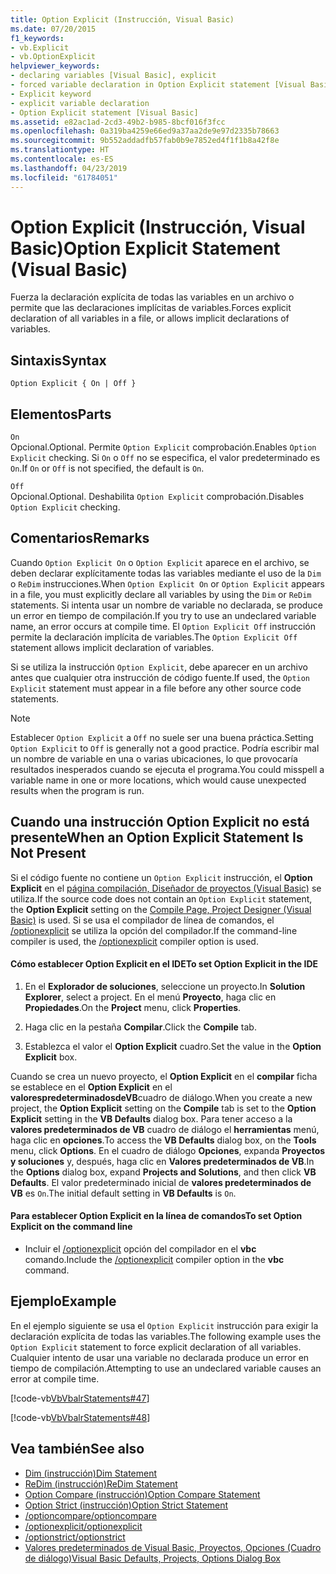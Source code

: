 ```yaml
---
title: Option Explicit (Instrucción, Visual Basic)
ms.date: 07/20/2015
f1_keywords:
- vb.Explicit
- vb.OptionExplicit
helpviewer_keywords:
- declaring variables [Visual Basic], explicit
- forced variable declaration in Option Explicit statement [Visual Basic]
- Explicit keyword
- explicit variable declaration
- Option Explicit statement [Visual Basic]
ms.assetid: e82ac1ad-2cd3-49b2-b985-8bcf016f3fcc
ms.openlocfilehash: 0a319ba4259e66ed9a37aa2de9e97d2335b78663
ms.sourcegitcommit: 9b552addadfb57fab0b9e7852ed4f1f1b8a42f8e
ms.translationtype: HT
ms.contentlocale: es-ES
ms.lasthandoff: 04/23/2019
ms.locfileid: "61784051"
---
```

# <a name="option-explicit-statement-visual-basic"></a><span data-ttu-id="cc0fc-102">Option Explicit (Instrucción, Visual Basic)</span><span class="sxs-lookup"><span data-stu-id="cc0fc-102">Option Explicit Statement (Visual Basic)</span></span>
<span data-ttu-id="cc0fc-103">Fuerza la declaración explícita de todas las variables en un archivo o permite que las declaraciones implícitas de variables.</span><span class="sxs-lookup"><span data-stu-id="cc0fc-103">Forces explicit declaration of all variables in a file, or allows implicit declarations of variables.</span></span>  
  
## <a name="syntax"></a><span data-ttu-id="cc0fc-104">Sintaxis</span><span class="sxs-lookup"><span data-stu-id="cc0fc-104">Syntax</span></span>  
  
```  
Option Explicit { On | Off }  
```  
  
## <a name="parts"></a><span data-ttu-id="cc0fc-105">Elementos</span><span class="sxs-lookup"><span data-stu-id="cc0fc-105">Parts</span></span>  
 `On`  
 <span data-ttu-id="cc0fc-106">Opcional.</span><span class="sxs-lookup"><span data-stu-id="cc0fc-106">Optional.</span></span> <span data-ttu-id="cc0fc-107">Permite `Option Explicit` comprobación.</span><span class="sxs-lookup"><span data-stu-id="cc0fc-107">Enables `Option Explicit` checking.</span></span> <span data-ttu-id="cc0fc-108">Si `On` o `Off` no se especifica, el valor predeterminado es `On`.</span><span class="sxs-lookup"><span data-stu-id="cc0fc-108">If `On` or `Off` is not specified, the default is `On`.</span></span>  
  
 `Off`  
 <span data-ttu-id="cc0fc-109">Opcional.</span><span class="sxs-lookup"><span data-stu-id="cc0fc-109">Optional.</span></span> <span data-ttu-id="cc0fc-110">Deshabilita `Option Explicit` comprobación.</span><span class="sxs-lookup"><span data-stu-id="cc0fc-110">Disables `Option Explicit` checking.</span></span>  
  
## <a name="remarks"></a><span data-ttu-id="cc0fc-111">Comentarios</span><span class="sxs-lookup"><span data-stu-id="cc0fc-111">Remarks</span></span>  
 <span data-ttu-id="cc0fc-112">Cuando `Option Explicit On` o `Option Explicit` aparece en el archivo, se deben declarar explícitamente todas las variables mediante el uso de la `Dim` o `ReDim` instrucciones.</span><span class="sxs-lookup"><span data-stu-id="cc0fc-112">When `Option Explicit On` or `Option Explicit` appears in a file, you must explicitly declare all variables by using the `Dim` or `ReDim` statements.</span></span> <span data-ttu-id="cc0fc-113">Si intenta usar un nombre de variable no declarada, se produce un error en tiempo de compilación.</span><span class="sxs-lookup"><span data-stu-id="cc0fc-113">If you try to use an undeclared variable name, an error occurs at compile time.</span></span> <span data-ttu-id="cc0fc-114">El `Option Explicit Off` instrucción permite la declaración implícita de variables.</span><span class="sxs-lookup"><span data-stu-id="cc0fc-114">The `Option Explicit Off` statement allows implicit declaration of variables.</span></span>  
  
 <span data-ttu-id="cc0fc-115">Si se utiliza la instrucción `Option Explicit`, debe aparecer en un archivo antes que cualquier otra instrucción de código fuente.</span><span class="sxs-lookup"><span data-stu-id="cc0fc-115">If used, the `Option Explicit` statement must appear in a file before any other source code statements.</span></span>  
  
> [!NOTE]
>  <span data-ttu-id="cc0fc-116">Establecer `Option Explicit` a `Off` no suele ser una buena práctica.</span><span class="sxs-lookup"><span data-stu-id="cc0fc-116">Setting `Option Explicit` to `Off` is generally not a good practice.</span></span> <span data-ttu-id="cc0fc-117">Podría escribir mal un nombre de variable en una o varias ubicaciones, lo que provocaría resultados inesperados cuando se ejecuta el programa.</span><span class="sxs-lookup"><span data-stu-id="cc0fc-117">You could misspell a variable name in one or more locations, which would cause unexpected results when the program is run.</span></span>  
  
## <a name="when-an-option-explicit-statement-is-not-present"></a><span data-ttu-id="cc0fc-118">Cuando una instrucción Option Explicit no está presente</span><span class="sxs-lookup"><span data-stu-id="cc0fc-118">When an Option Explicit Statement Is Not Present</span></span>  
 <span data-ttu-id="cc0fc-119">Si el código fuente no contiene un `Option Explicit` instrucción, el **Option Explicit** en el [página compilación, Diseñador de proyectos (Visual Basic)](/visualstudio/ide/reference/compile-page-project-designer-visual-basic) se utiliza.</span><span class="sxs-lookup"><span data-stu-id="cc0fc-119">If the source code does not contain an `Option Explicit` statement, the **Option Explicit** setting on the [Compile Page, Project Designer (Visual Basic)](/visualstudio/ide/reference/compile-page-project-designer-visual-basic) is used.</span></span> <span data-ttu-id="cc0fc-120">Si se usa el compilador de línea de comandos, el [/optionexplicit](../../../visual-basic/reference/command-line-compiler/optionexplicit.md) se utiliza la opción del compilador.</span><span class="sxs-lookup"><span data-stu-id="cc0fc-120">If the command-line compiler is used, the [/optionexplicit](../../../visual-basic/reference/command-line-compiler/optionexplicit.md) compiler option is used.</span></span>  
  
#### <a name="to-set-option-explicit-in-the-ide"></a><span data-ttu-id="cc0fc-121">Cómo establecer Option Explicit en el IDE</span><span class="sxs-lookup"><span data-stu-id="cc0fc-121">To set Option Explicit in the IDE</span></span>  
  
1. <span data-ttu-id="cc0fc-122">En el **Explorador de soluciones**, seleccione un proyecto.</span><span class="sxs-lookup"><span data-stu-id="cc0fc-122">In **Solution Explorer**, select a project.</span></span> <span data-ttu-id="cc0fc-123">En el menú **Proyecto**, haga clic en **Propiedades**.</span><span class="sxs-lookup"><span data-stu-id="cc0fc-123">On the **Project** menu, click **Properties**.</span></span>  
  
2. <span data-ttu-id="cc0fc-124">Haga clic en la pestaña **Compilar**.</span><span class="sxs-lookup"><span data-stu-id="cc0fc-124">Click the **Compile** tab.</span></span>  
  
3. <span data-ttu-id="cc0fc-125">Establezca el valor el **Option Explicit** cuadro.</span><span class="sxs-lookup"><span data-stu-id="cc0fc-125">Set the value in the **Option Explicit** box.</span></span>  
  
 <span data-ttu-id="cc0fc-126">Cuando se crea un nuevo proyecto, el **Option Explicit** en el **compilar** ficha se establece en el **Option Explicit** en el **valorespredeterminadosdeVB**cuadro de diálogo.</span><span class="sxs-lookup"><span data-stu-id="cc0fc-126">When you create a new project, the **Option Explicit** setting on the **Compile** tab is set to the **Option Explicit** setting in the **VB Defaults** dialog box.</span></span> <span data-ttu-id="cc0fc-127">Para tener acceso a la **valores predeterminados de VB** cuadro de diálogo el **herramientas** menú, haga clic en **opciones**.</span><span class="sxs-lookup"><span data-stu-id="cc0fc-127">To access the **VB Defaults** dialog box, on the **Tools** menu, click **Options**.</span></span> <span data-ttu-id="cc0fc-128">En el cuadro de diálogo **Opciones**, expanda **Proyectos y soluciones** y, después, haga clic en **Valores predeterminados de VB**.</span><span class="sxs-lookup"><span data-stu-id="cc0fc-128">In the **Options** dialog box, expand **Projects and Solutions**, and then click **VB Defaults**.</span></span> <span data-ttu-id="cc0fc-129">El valor predeterminado inicial de **valores predeterminados de VB** es `On`.</span><span class="sxs-lookup"><span data-stu-id="cc0fc-129">The initial default setting in **VB Defaults** is `On`.</span></span>  
  
#### <a name="to-set-option-explicit-on-the-command-line"></a><span data-ttu-id="cc0fc-130">Para establecer Option Explicit en la línea de comandos</span><span class="sxs-lookup"><span data-stu-id="cc0fc-130">To set Option Explicit on the command line</span></span>  
  
- <span data-ttu-id="cc0fc-131">Incluir el [/optionexplicit](../../../visual-basic/reference/command-line-compiler/optionexplicit.md) opción del compilador en el **vbc** comando.</span><span class="sxs-lookup"><span data-stu-id="cc0fc-131">Include the [/optionexplicit](../../../visual-basic/reference/command-line-compiler/optionexplicit.md) compiler option in the **vbc** command.</span></span>  
  
## <a name="example"></a><span data-ttu-id="cc0fc-132">Ejemplo</span><span class="sxs-lookup"><span data-stu-id="cc0fc-132">Example</span></span>  
 <span data-ttu-id="cc0fc-133">En el ejemplo siguiente se usa el `Option Explicit` instrucción para exigir la declaración explícita de todas las variables.</span><span class="sxs-lookup"><span data-stu-id="cc0fc-133">The following example uses the `Option Explicit` statement to force explicit declaration of all variables.</span></span> <span data-ttu-id="cc0fc-134">Cualquier intento de usar una variable no declarada produce un error en tiempo de compilación.</span><span class="sxs-lookup"><span data-stu-id="cc0fc-134">Attempting to use an undeclared variable causes an error at compile time.</span></span>  
  
 [!code-vb[VbVbalrStatements#47](~/samples/snippets/visualbasic/VS_Snippets_VBCSharp/VbVbalrStatements/VB/Class1.vb#47)]  
  
 [!code-vb[VbVbalrStatements#48](~/samples/snippets/visualbasic/VS_Snippets_VBCSharp/VbVbalrStatements/VB/Class2.vb#48)]  
  
## <a name="see-also"></a><span data-ttu-id="cc0fc-135">Vea también</span><span class="sxs-lookup"><span data-stu-id="cc0fc-135">See also</span></span>

- [<span data-ttu-id="cc0fc-136">Dim (instrucción)</span><span class="sxs-lookup"><span data-stu-id="cc0fc-136">Dim Statement</span></span>](../../../visual-basic/language-reference/statements/dim-statement.md)
- [<span data-ttu-id="cc0fc-137">ReDim (instrucción)</span><span class="sxs-lookup"><span data-stu-id="cc0fc-137">ReDim Statement</span></span>](../../../visual-basic/language-reference/statements/redim-statement.md)
- [<span data-ttu-id="cc0fc-138">Option Compare (instrucción)</span><span class="sxs-lookup"><span data-stu-id="cc0fc-138">Option Compare Statement</span></span>](../../../visual-basic/language-reference/statements/option-compare-statement.md)
- [<span data-ttu-id="cc0fc-139">Option Strict (instrucción)</span><span class="sxs-lookup"><span data-stu-id="cc0fc-139">Option Strict Statement</span></span>](../../../visual-basic/language-reference/statements/option-strict-statement.md)
- [<span data-ttu-id="cc0fc-140">/optioncompare</span><span class="sxs-lookup"><span data-stu-id="cc0fc-140">/optioncompare</span></span>](../../../visual-basic/reference/command-line-compiler/optioncompare.md)
- [<span data-ttu-id="cc0fc-141">/optionexplicit</span><span class="sxs-lookup"><span data-stu-id="cc0fc-141">/optionexplicit</span></span>](../../../visual-basic/reference/command-line-compiler/optionexplicit.md)
- [<span data-ttu-id="cc0fc-142">/optionstrict</span><span class="sxs-lookup"><span data-stu-id="cc0fc-142">/optionstrict</span></span>](../../../visual-basic/reference/command-line-compiler/optionstrict.md)
- [<span data-ttu-id="cc0fc-143">Valores predeterminados de Visual Basic, Proyectos, Opciones (Cuadro de diálogo)</span><span class="sxs-lookup"><span data-stu-id="cc0fc-143">Visual Basic Defaults, Projects, Options Dialog Box</span></span>](/visualstudio/ide/reference/visual-basic-defaults-projects-options-dialog-box)
